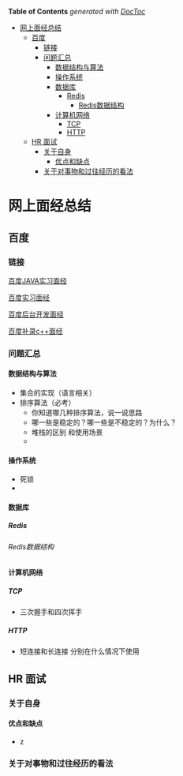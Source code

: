 <!-- START doctoc generated TOC please keep comment here to allow auto update -->

<!-- DON'T EDIT THIS SECTION, INSTEAD RE-RUN doctoc TO UPDATE -->

**Table of Contents**  *generated with [DocToc](https://github.com/thlorenz/doctoc)*

- [网上面经总结](#%E7%BD%91%E4%B8%8A%E9%9D%A2%E7%BB%8F%E6%80%BB%E7%BB%93)
  - [百度](#%E7%99%BE%E5%BA%A6)
    - [链接](#%E9%93%BE%E6%8E%A5)
    - [问题汇总](#%E9%97%AE%E9%A2%98%E6%B1%87%E6%80%BB)
      - [数据结构与算法](#%E6%95%B0%E6%8D%AE%E7%BB%93%E6%9E%84%E4%B8%8E%E7%AE%97%E6%B3%95)
      - [操作系统](#%E6%93%8D%E4%BD%9C%E7%B3%BB%E7%BB%9F)
      - [数据库](#%E6%95%B0%E6%8D%AE%E5%BA%93)
        - [Redis](#redis)
          - [Redis数据结构](#redis%E6%95%B0%E6%8D%AE%E7%BB%93%E6%9E%84)
      - [计算机网络](#%E8%AE%A1%E7%AE%97%E6%9C%BA%E7%BD%91%E7%BB%9C)
        - [TCP](#tcp)
        - [HTTP](#http)
  - [HR 面试](#hr-%E9%9D%A2%E8%AF%95)
    - [关于自身](#%E5%85%B3%E4%BA%8E%E8%87%AA%E8%BA%AB)
      - [优点和缺点](#%E4%BC%98%E7%82%B9%E5%92%8C%E7%BC%BA%E7%82%B9)
    - [关于对事物和过往经历的看法](#%E5%85%B3%E4%BA%8E%E5%AF%B9%E4%BA%8B%E7%89%A9%E5%92%8C%E8%BF%87%E5%BE%80%E7%BB%8F%E5%8E%86%E7%9A%84%E7%9C%8B%E6%B3%95)

<!-- END doctoc generated TOC please keep comment here to allow auto update -->

# 网上面经总结

## 百度

### 链接

[百度JAVA实习面经](https://www.nowcoder.com/discuss/405764?type=post&order=time&pos=&page=1&channel=-1&source_id=search_post_nctrack&subType=2)

[百度实习面经](https://www.nowcoder.com/discuss/405429?type=post&order=time&pos=&page=1&channel=-1&source_id=search_post_nctrack&subType=2)

[百度后台开发面经](https://www.nowcoder.com/discuss/507925?type=post&order=time&pos=&page=1&channel=-1&source_id=search_post_nctrack&subType=2)

[百度补录c++面经](https://www.nowcoder.com/discuss/595505?type=post&order=time&pos=&page=1&channel=-1&source_id=search_post_nctrack&subType=2)

### 问题汇总

#### 数据结构与算法

- 集合的实现（语言相关）
- 排序算法（必考）
  - 你知道哪几种排序算法，说一说思路
  - 哪一些是稳定的？哪一些是不稳定的？为什么？
  - 堆栈的区别 和使用场景
  - 

#### 操作系统

- 死锁
- 

#### 数据库

##### Redis

###### Redis数据结构

#### 计算机网络

##### TCP

- 三次握手和四次挥手

##### HTTP

- 短连接和长连接 分别在什么情况下使用

## HR 面试

### 关于自身

#### 优点和缺点

- z

### 关于对事物和过往经历的看法
